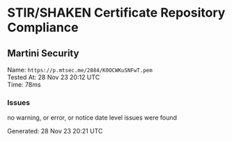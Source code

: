 # STIR/SHAKEN Certificate Repository Compliance

## Martini Security

Name: `https://p.mtsec.me/2884/K0OCWKuSNFwT.pem`\
Tested At: 28 Nov 23 20:12 UTC\
Time: 78ms

### Issues

no warning, or error, or notice date level issues were found

Generated: 28 Nov 23 20:21 UTC